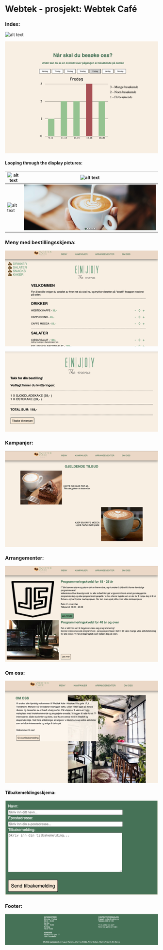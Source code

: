 # Webtek - prosjekt: Webtek Café

### Index:

![alt text](image-3.png)

![alt text](image-8.png)

#### Looping through the display pictures:

| ![alt text](image-4.png) | ![alt text](image-5.png) |
| ------------------------ | ------------------------ |
| ![alt text](image-6.png) | ![alt text](image-7.png) |

### Meny med bestillingsskjema:

![alt text](image.png)

![alt text](image-1.png)

### Kampanjer:

![alt text](image-2.png)

### Arrangementer:

![alt text](image-9.png)

### Om oss:

![alt text](image-10.png)

#### Tilbakemeldingsskjema:

![alt text](image-11.png)

### Footer:

![alt text](image-12.png)
